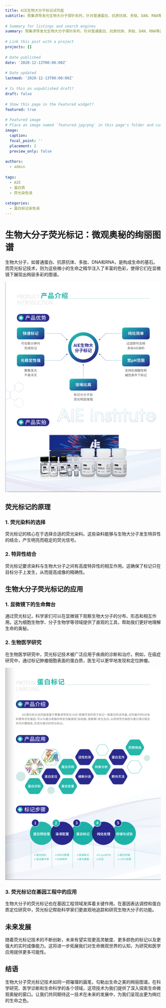 ```yaml
---
title: AIE生物大分子标记试剂盒
subtitle: 聚集诱导发光生物大分子探针系列，针对普通蛋白、抗原抗体、多肽、DAN、RNA等出品的高性能蛋白标记产品

# Summary for listings and search engines
summary: 聚集诱导发光生物大分子探针系列，针对普通蛋白、抗原抗体、多肽、DAN、RNA等出品的高性能蛋白标记产品

# Link this post with a project
projects: []

# Date published
date: '2020-12-13T00:00:00Z'

# Date updated
lastmod: '2020-12-13T00:00:00Z'

# Is this an unpublished draft?
draft: false

# Show this page in the Featured widget?
featured: true

# Featured image
# Place an image named `featured.jpg/png` in this page's folder and customize its options here.
image:
  caption: 
  focal_point: ''
  placement: 2
  preview_only: false

authors:
  - admin

tags:
  - AIE
  - 蛋白质
  - 荧光染色液

categories:
  - 蛋白标记染色液
---
```


# 生物大分子荧光标记：微观奥秘的绚丽图谱

生物大分子，如普通蛋白、抗原抗体、多肽、DNA和RNA，是构成生命的基石。而荧光标记技术，则为这些微小的生命之精华注入了丰富的色彩，使得它们在显微镜下展现出绚丽多彩的图谱。

![png](product2.png)

## 荧光标记的原理

### **1. 荧光染料的选择**

荧光标记的核心在于选择合适的荧光染料。这些染料能够与生物大分子发生特异性的结合，产生明亮而稳定的荧光信号。

### **2. 特异性结合**

荧光标记要求染料与生物大分子之间有高度特异性的相互作用。这确保了标记只在目标分子上发生，从而提高成像的精确性。

## 生物大分子荧光标记的应用

### **1. 显微镜下的生命舞台**

通过荧光标记，科学家们可以在显微镜下观察生物大分子的分布、形态和相互作用。这为细胞生物学、分子生物学等领域提供了直观的工具，帮助我们更好地理解生命的奥秘。

### **2. 生物医学研究**

在生物医学研究中，荧光标记技术被广泛应用于疾病的诊断和治疗。例如，在癌症研究中，通过标记肿瘤细胞表面的蛋白质，医生可以更早地发现和定位肿瘤。

![png](product1.png)

### **3. 荧光标记在基因工程中的应用**

生物大分子的荧光标记也在基因工程领域发挥着关键作用。在基因表达调控和蛋白质定位研究中，荧光标记帮助科学家们更直观地追踪和研究生物大分子的功能。

## 未来发展

随着荧光标记技术的不断创新，未来有望实现更高灵敏度、更多颜色的标记以及更强大的实时成像能力。这将进一步拓展我们对生命微观世界的认知，为研究和医学应用提供更多可能性。

## 结语

生物大分子荧光标记技术如同一把璀璨的画笔，勾勒出生命之美的绚丽图谱。在科学研究、医学诊断和生命科学的各个领域，这项技术为我们提供了深入探索生命微观奥秘的窗口。让我们共同期待这一技术在未来的发展中，为我们呈现出更为绚烂的生命之色。